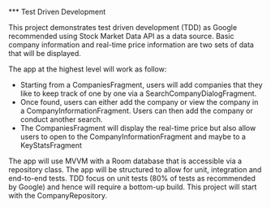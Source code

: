 *** Test Driven Development

This project demonstrates test driven development (TDD) as Google recommended using Stock Market Data API as a data source. Basic company information and real-time price information are two sets of data that will be displayed. 

The app at the highest level will work as follow:
- Starting from a CompaniesFragment, users will add companies that they like to keep track of one by one via a SearchCompanyDialogFragment. 
- Once found, users can either add the company or view the company in a CompanyInformationFragment. Users can then add the company or conduct another search.
- The CompaniesFragment will display the real-time price but also allow users to open to the CompanyInformationFragment and maybe to a KeyStatsFragment

The app will use MVVM with a Room database that is accessible via a repository class. The app will be structured to allow for unit, integration and end-to-end tests. TDD focus on unit tests (80% of tests as recommended by Google) and hence will require a bottom-up build. This project will start with the CompanyRepository. 

